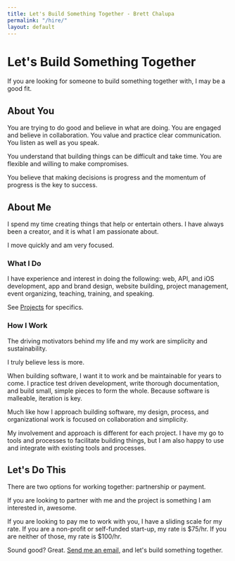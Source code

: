 ```yaml
---
title: Let's Build Something Together - Brett Chalupa
permalink: "/hire/"
layout: default
---
```


# Let's Build Something Together

If you are looking for someone to build something together with, I may
be a good fit.

## About You

You are trying to do good and believe in what are doing. You are engaged
and believe in collaboration. You value and practice clear
communication. You listen as well as you speak.

You understand that building things can be difficult and take time.
You are flexible and willing to make compromises.

You believe that making decisions is progress and the momentum of
progress is the key to success.

## About Me

I spend my time creating things that help or entertain others. I have
always been a creator, and it is what I am passionate about.

I move quickly and am very focused.

### What I Do

I have experience and interest in doing the following: web, API, and iOS
development, app and brand design, website building, project management,
event organizing, teaching, training, and speaking.

See [Projects](/projects/) for specifics.

### How I Work

The driving motivators behind my life and my work are simplicity and
sustainability.

I truly believe less is more.

When building software, I want it to work and be maintainable for years
to come. I practice test driven development, write thorough
documentation, and build small, simple pieces to form the whole. Because
software is malleable, iteration is key.

Much like how I approach building software, my design, process, and
organizational work is focused on collaboration and simplicity.

My involvement and approach is different for each project. I have my
go to tools and processes to facilitate building things, but I am also
happy to use and integrate with existing tools and processes.

## Let's Do This

There are two options for working together: partnership or payment.

If you are looking to partner with me and the project is something I
am interested in, awesome.

If you are looking to pay me to work with you, I have a sliding scale
for my rate. If you are a non-profit or self-funded start-up, my rate is
$75/hr. If you are neither of those, my rate is $100/hr.

Sound good? Great. [Send me an email](mailto:brett@brettchalupa.com),
and let's build something together.
